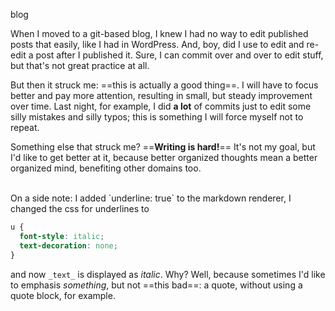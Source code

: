blog

When I moved to a git-based blog, I knew I had no way to edit published posts that easily, like I had in WordPress. And, boy, did I use to edit and re-edit a post after I published it. Sure, I can commit over and over to edit stuff, but that's not great practice at all. 

But then it struck me: ==this is actually a good thing==. I will have to focus better and pay more attention, resulting in small, but steady improvement over time. Last night, for example, I did **a lot** of commits just to edit some silly mistakes and silly typos; this is something I will force myself not to repeat.

Something else that struck me? ==**Writing is hard!**== It's not my goal, but I'd like to get better at it, because better organized thoughts mean a better organized mind, benefiting other domains too.

<br />
On a side note: I added `underline: true` to the markdown renderer, I changed the css for underlines to 

``` css
u {
  font-style: italic;
  text-decoration: none;
}
```
and now `_text_` is displayed as *italic*. Why? Well, because sometimes I'd like to emphasis *something*, but not ==this bad==: a quote, without using a quote block, for example.